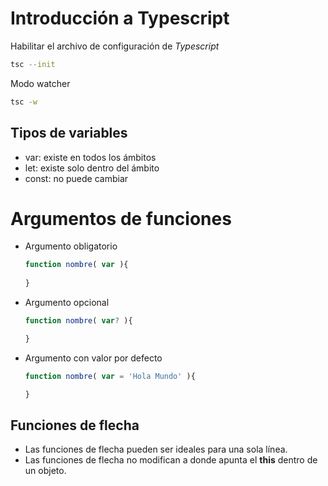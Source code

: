 # Introducción a Typescript

Habilitar el archivo de configuración de *Typescript*

```bash
tsc --init
```

Modo watcher

```bash
tsc -w
```

## Tipos de variables 

 - var: existe en todos los ámbitos
 - let: existe solo dentro del ámbito 
 - const: no puede cambiar

# Argumentos de funciones

- Argumento obligatorio
  ```Javascript
  function nombre( var ){
      
  }
  ```
- Argumento opcional
  ```Javascript
  function nombre( var? ){

  }
  ```
- Argumento con valor por defecto
  ```Javascript
  function nombre( var = 'Hola Mundo' ){

  }
  ```

## Funciones de flecha

- Las funciones de flecha pueden ser ideales para una sola línea.
- Las funciones de flecha no modifican a donde apunta el **this** dentro de un objeto.
